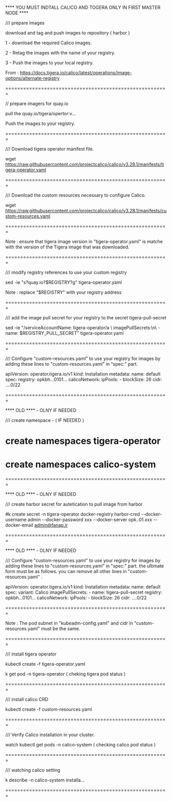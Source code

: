 
**** YOU MUST INDTALL CALICO AND TOGERA ONLY IN FIRST MASTER NODE ****
     
/// prepare images

download and tag and push images to repository ( harbor )

1 - download the required Calico images.

2 - Retag the images with the name of your registry.

3 - Push the images to your local registry.

From :  https://docs.tigera.io/calico/latest/operations/image-options/alternate-registry

=======================================================

// prepare imagers for quay.io

  pull the quay.io/tigera/opertor:v...
  
  Push the images to your registry.
  
=======================================================

/// Download tigera operator manifest file.

wget https://raw.githubusercontent.com/projectcalico/calico/v3.28.1/manifests/tigera-operator.yaml

=======================================================

/// Download the custom resources necessary to configure Calico. 

wget https://raw.githubusercontent.com/projectcalico/calico/v3.28.1/manifests/custom-resources.yaml

=======================================================

Note : ensure that tigera image version in "tigera-operator.yaml" is matche with the version of the Tigera image that was downloaded.

=======================================================

/// modify registry references to use your custom registry

sed -ie "s?quay.io?$REGISTRY?g" tigera-operator.yaml

Note : replace "$REGISTRY" with your registry address

=======================================================

/// add the image pull secret for your registry to the secret tigera-pull-secret

sed -ie "/serviceAccountName: tigera-operator/a \      imagePullSecrets:\n\      - name: $REGISTRY_PULL_SECRET"  tigera-operator.yaml


=======================================================

/// Configure "custom-resources.yaml" to use your registry for images by adding these lines to "custom-resources.yaml" in "spec:" part.

apiVersion: operator.tigera.io/v1
kind: Installation
metadata:
  name: default
spec:
  registry: opkbh...0101...
  calicoNetwork:
    ipPools:
    - blockSize: 26
      cidr: ....0/22

=======================================================

 **** OLD **** - OLNY IF NEEDED
 
/// create namespace - ( IF NEEDED )

 # create namespaces tigera-operator
 
 # create namespaces calico-system 

=======================================================

 **** OLD **** - OLNY IF NEEDED
 
/// create harbor secret for autetication to pull image from harbor 

#k create secret -n tigera-operator docker-registry harbor-cred --docker-username admin --docker-password xxx --docker-server opk..01.xxx --docker-email admin@fanap.ir

=======================================================

 **** OLD **** - OLNY IF NEEDED
 
/// Configure "custom-resources.yaml" to use your registry for images by adding these lines to "custom-resources.yaml" in "spec:" part.
    the ultimate form must be  as follows. you can remove all other lines in "custom-resources.yaml" .

apiVersion: operator.tigera.io/v1
kind: Installation
metadata:
  name: default
spec:
  variant: Calico
  imagePullSecrets:
    - name: tigera-pull-secret
  registry: opkbh...0101...
  calicoNetwork:
    ipPools:
    - blockSize: 26
      cidr: ....0/22
      
=======================================================

Note : The pod subnet in "kubeadm-config.yaml"  and  cidr in "custom-resources.yaml" must be the same.

=======================================================

/// install tigera operator

kubectl create -f tigera-operator.yaml

 k get pod -n tigera-operator ( cheking tigera pod status )

=======================================================

/// install calico CRD 

kubectl create -f custom-resources.yaml

=======================================================

/// Verify Calico installation in your cluster.

watch kubectl get pods -n calico-system  ( checking calico pod status )

=======================================================

/// watching calico setting

k describe -n calico-system installa...

=======================================================
